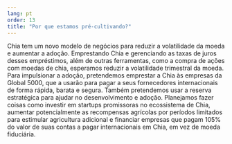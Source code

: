 ```yaml
---
lang: pt
order: 13
title: "Por que estamos pré-cultivando?"
---
```


Chia tem um novo modelo de negócios para reduzir a volatilidade da moeda e aumentar a adoção. Emprestando Chia e gerenciando as taxas de juros desses empréstimos, além de outras ferramentas, como a compra de ações com moedas de chia, esperamos reduzir a volatilidade trimestral da moeda. Para impulsionar a adoção, pretendemos emprestar a Chia às empresas da Global 5000, que a usarão para pagar a seus fornecedores internacionais de forma rápida, barata e segura. Também pretendemos usar a reserva estratégica para ajudar no desenvolvimento e adoção. Planejamos fazer coisas como investir em startups promissoras no ecossistema de Chia, aumentar potencialmente as recompensas agrícolas por períodos limitados para estimular agricultura adicional e financiar empresas que pagam 105% do valor de suas contas a pagar internacionais em Chia, em vez de moeda fiduciária.
